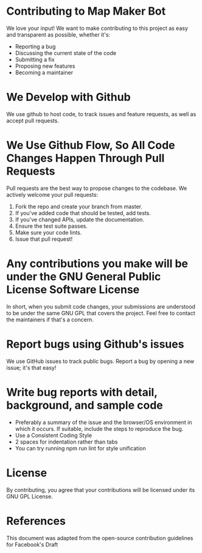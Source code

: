 # Contributing to Map Maker Bot

We love your input! We want to make contributing to this project as easy and transparent as possible, whether it's:

- Reporting a bug
- Discussing the current state of the code
- Submitting a fix
- Proposing new features
- Becoming a maintainer

# We Develop with Github
We use github to host code, to track issues and feature requests, as well as accept pull requests.

# We Use Github Flow, So All Code Changes Happen Through Pull Requests
Pull requests are the best way to propose changes to the codebase. We actively welcome your pull requests:

1. Fork the repo and create your branch from master.
2. If you've added code that should be tested, add tests.
3. If you've changed APIs, update the documentation.
4. Ensure the test suite passes.
5. Make sure your code lints.
6. Issue that pull request!

# Any contributions you make will be under the GNU General Public License Software License
In short, when you submit code changes, your submissions are understood to be under the same GNU GPL that covers the project. Feel free to contact the maintainers if that's a concern.

# Report bugs using Github's issues
We use GitHub issues to track public bugs. Report a bug by opening a new issue; it's that easy!

# Write bug reports with detail, background, and sample code
- Preferably a summary of the issue and the browser/OS environment in which it occurs. If suitable, include the steps to reproduce the bug.
- Use a Consistent Coding Style
- 2 spaces for indentation rather than tabs
- You can try running npm run lint for style unification

# License
By contributing, you agree that your contributions will be licensed under its GNU GPL License.

# References
This document was adapted from the open-source contribution guidelines for Facebook's Draft

